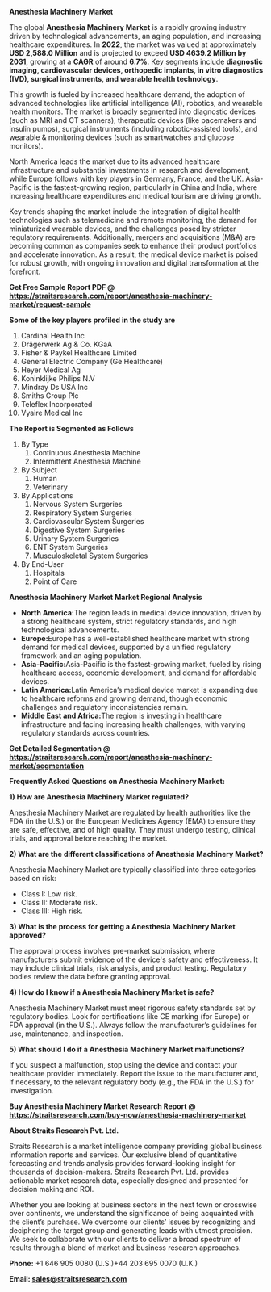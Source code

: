 <p><strong>Anesthesia Machinery Market</strong></p>
<p>The global <strong>Anesthesia Machinery Market</strong> is a rapidly growing industry driven by technological advancements, an aging population, and increasing healthcare expenditures. In <strong>2022</strong>, the market was valued at approximately <strong>USD 2,588.0 Million</strong> and is projected to exceed <strong>USD 4639.2 Million</strong><strong> by 2031</strong>, growing at a <strong>CAGR</strong> of around <strong>6.7</strong><strong>%</strong>. Key segments include <strong>diagnostic imaging, cardiovascular devices, orthopedic implants, in vitro diagnostics (IVD), surgical instruments, and wearable health technology</strong>.</p>
<p>This growth is fueled by increased healthcare demand, the adoption of advanced technologies like artificial intelligence (AI), robotics, and wearable health monitors. The market is broadly segmented into diagnostic devices (such as MRI and CT scanners), therapeutic devices (like pacemakers and insulin pumps), surgical instruments (including robotic-assisted tools), and wearable &amp; monitoring devices (such as smartwatches and glucose monitors).</p>
<p>North America leads the market due to its advanced healthcare infrastructure and substantial investments in research and development, while Europe follows with key players in Germany, France, and the UK. Asia-Pacific is the fastest-growing region, particularly in China and India, where increasing healthcare expenditures and medical tourism are driving growth.</p>
<p>Key trends shaping the market include the integration of digital health technologies such as telemedicine and remote monitoring, the demand for miniaturized wearable devices, and the challenges posed by stricter regulatory requirements. Additionally, mergers and acquisitions (M&amp;A) are becoming common as companies seek to enhance their product portfolios and accelerate innovation. As a result, the medical device market is poised for robust growth, with ongoing innovation and digital transformation at the forefront.</p>
<p><strong>Get Free Sample Report PDF @ <a href=https://straitsresearch.com/report/anesthesia-machinery-market/request-sample>https://straitsresearch.com/report/anesthesia-machinery-market/request-sample</a></strong></p>
<div>
<div><strong>Some of the key players profiled in the study are</strong></div>
</div>
<p><ol>
<li>Cardinal Health Inc</li>
<li>Dr&auml;gerwerk Ag &amp; Co. KGaA</li>
<li>Fisher &amp; Paykel Healthcare Limited</li>
<li>General Electric Company (Ge Healthcare)</li>
<li>Heyer Medical Ag</li>
<li>Koninklijke Philips N.V</li>
<li>Mindray Ds USA Inc</li>
<li>Smiths Group Plc</li>
<li>Teleflex Incorporated</li>
<li>Vyaire Medical Inc</li>
</ol></p>
<p><strong>The Report is Segmented as Follows</strong></p>
<p><ol>
<li>By Type
<ol>
<li>Continuous Anesthesia Machine</li>
<li>Intermittent Anesthesia Machine</li>
</ol>
</li>
<li>By Subject
<ol>
<li>Human</li>
<li>Veterinary</li>
</ol>
</li>
<li>By Applications
<ol>
<li>Nervous System Surgeries</li>
<li>Respiratory System Surgeries</li>
<li>Cardiovascular System Surgeries</li>
<li>Digestive System Surgeries</li>
<li>Urinary System Surgeries</li>
<li>ENT System Surgeries</li>
<li>Musculoskeletal System Surgeries</li>
</ol>
</li>
<li>By End-User
<ol>
<li>Hospitals</li>
<li>Point of Care</li>
</ol>
</li>
</ol></p>
<p><strong>Anesthesia Machinery Market Market Regional Analysis</strong></p>
<ul>
<li><strong>North America:</strong>The region leads in medical device innovation, driven by a strong healthcare system, strict regulatory standards, and high technological advancements.</li>
<li><strong>Europe:</strong>Europe has a well-established healthcare market with strong demand for medical devices, supported by a unified regulatory framework and an aging population.</li>
<li><strong>Asia-Pacific:</strong>Asia-Pacific is the fastest-growing market, fueled by rising healthcare access, economic development, and demand for affordable devices.</li>
<li><strong>Latin America:</strong>Latin America&rsquo;s medical device market is expanding due to healthcare reforms and growing demand, though economic challenges and regulatory inconsistencies remain.</li>
<li><strong>Middle East and Africa:</strong>The region is investing in healthcare infrastructure and facing increasing health challenges, with varying regulatory standards across countries.</li>
</ul>
<p><strong>Get Detailed Segmentation @ <a href=https://straitsresearch.com/report/anesthesia-machinery-market/segmentation>https://straitsresearch.com/report/anesthesia-machinery-market/segmentation</a></strong></p>
<p><strong>Frequently Asked Questions on Anesthesia Machinery Market:</strong></p>
<p><strong>1) How are Anesthesia Machinery Market regulated?</strong></p>
<p>Anesthesia Machinery Market are regulated by health authorities like the FDA (in the U.S.) or the European Medicines Agency (EMA) to ensure they are safe, effective, and of high quality. They must undergo testing, clinical trials, and approval before reaching the market.</p>
<p><strong>2) What are the different classifications of Anesthesia Machinery Market?</strong></p>
<p>Anesthesia Machinery Market are typically classified into three categories based on risk:</p>
<ul>
<li>Class I: Low risk.</li>
<li>Class II: Moderate risk.</li>
<li>Class III: High risk.</li>
</ul>
<p><strong>3) What is the process for getting a Anesthesia Machinery Market approved?</strong></p>
<p>The approval process involves pre-market submission, where manufacturers submit evidence of the device's safety and effectiveness. It may include clinical trials, risk analysis, and product testing. Regulatory bodies review the data before granting approval.</p>
<p><strong>4) How do I know if a Anesthesia Machinery Market is safe?</strong></p>
<p>Anesthesia Machinery Market must meet rigorous safety standards set by regulatory bodies. Look for certifications like CE marking (for Europe) or FDA approval (in the U.S.). Always follow the manufacturer&rsquo;s guidelines for use, maintenance, and inspection.</p>
<p><strong>5) What should I do if a Anesthesia Machinery Market malfunctions?</strong></p>
<p>If you suspect a malfunction, stop using the device and contact your healthcare provider immediately. Report the issue to the manufacturer and, if necessary, to the relevant regulatory body (e.g., the FDA in the U.S.) for investigation.</p>
<p><strong>Buy Anesthesia Machinery Market Research Report @ <a href=https://straitsresearch.com/buy-now/anesthesia-machinery-market>https://straitsresearch.com/buy-now/anesthesia-machinery-market</a></strong></p>
<p><strong>About Straits Research Pvt. Ltd.</strong></p>
<p>Straits Research is a market intelligence company providing global business information reports and services. Our exclusive blend of quantitative forecasting and trends analysis provides forward-looking insight for thousands of decision-makers. Straits Research Pvt. Ltd. provides actionable market research data, especially designed and presented for decision making and ROI.</p>
<p>Whether you are looking at business sectors in the next town or crosswise over continents, we understand the significance of being acquainted with the client&rsquo;s purchase. We overcome our clients&rsquo; issues by recognizing and deciphering the target group and generating leads with utmost precision. We seek to collaborate with our clients to deliver a broad spectrum of results through a blend of market and business research approaches.</p>
<p><strong><strong>Phone:</strong></strong> +1 646 905 0080 (U.S.)+44 203 695 0070 (U.K.)</p>
<p><strong><strong>Email: </strong></strong><a href=mailto:sales@straitsresearch.com><strong><u><strong>sales@straitsresearch.com</strong></u></strong></a></p>
